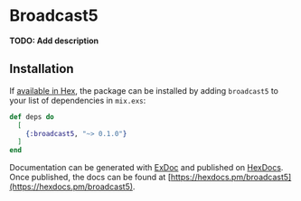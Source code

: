 # Broadcast5

**TODO: Add description**

## Installation

If [available in Hex](https://hex.pm/docs/publish), the package can be installed
by adding `broadcast5` to your list of dependencies in `mix.exs`:

```elixir
def deps do
  [
    {:broadcast5, "~> 0.1.0"}
  ]
end
```

Documentation can be generated with [ExDoc](https://github.com/elixir-lang/ex_doc)
and published on [HexDocs](https://hexdocs.pm). Once published, the docs can
be found at [https://hexdocs.pm/broadcast5](https://hexdocs.pm/broadcast5).

